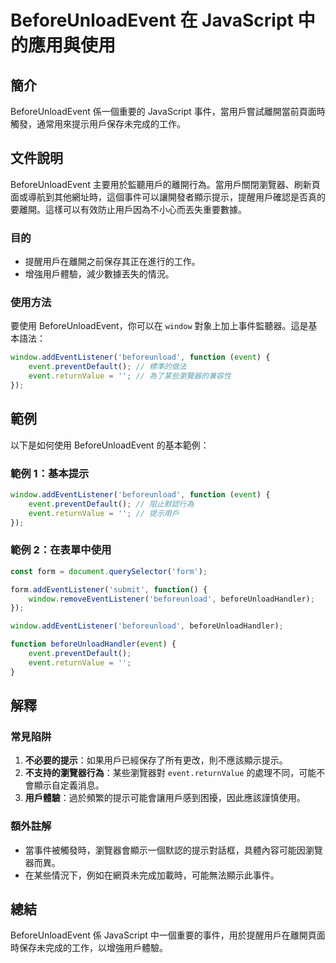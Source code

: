 <!--
Meta Description: # BeforeUnloadEvent 在 JavaScript 中的應用與使用 ## 簡介 BeforeUnloadEvent 係一個重要的 JavaScript 事件，當用戶嘗試離開當前頁面時觸發，通常用來提示用戶保存未完成的工作。 ## 文件說明 BeforeUnloadEvent 主要用於監...
Meta Keywords: event, beforeunloadevent, javascript, window, addeventlistener
-->

# BeforeUnloadEvent 在 JavaScript 中的應用與使用

## 簡介
BeforeUnloadEvent 係一個重要的 JavaScript 事件，當用戶嘗試離開當前頁面時觸發，通常用來提示用戶保存未完成的工作。

## 文件說明
BeforeUnloadEvent 主要用於監聽用戶的離開行為。當用戶關閉瀏覽器、刷新頁面或導航到其他網址時，這個事件可以讓開發者顯示提示，提醒用戶確認是否真的要離開。這樣可以有效防止用戶因為不小心而丟失重要數據。

### 目的
- 提醒用戶在離開之前保存其正在進行的工作。
- 增強用戶體驗，減少數據丟失的情況。

### 使用方法
要使用 BeforeUnloadEvent，你可以在 `window` 對象上加上事件監聽器。這是基本語法：
```javascript
window.addEventListener('beforeunload', function (event) {
    event.preventDefault(); // 標準的做法
    event.returnValue = ''; // 為了某些瀏覽器的兼容性
});
```

## 範例
以下是如何使用 BeforeUnloadEvent 的基本範例：

### 範例 1：基本提示
```javascript
window.addEventListener('beforeunload', function (event) {
    event.preventDefault(); // 阻止默認行為
    event.returnValue = ''; // 提示用戶
});
```

### 範例 2：在表單中使用
```javascript
const form = document.querySelector('form');

form.addEventListener('submit', function() {
    window.removeEventListener('beforeunload', beforeUnloadHandler);
});

window.addEventListener('beforeunload', beforeUnloadHandler);

function beforeUnloadHandler(event) {
    event.preventDefault();
    event.returnValue = '';
}
```

## 解釋
### 常見陷阱
1. **不必要的提示**：如果用戶已經保存了所有更改，則不應該顯示提示。
2. **不支持的瀏覽器行為**：某些瀏覽器對 `event.returnValue` 的處理不同，可能不會顯示自定義消息。
3. **用戶體驗**：過於頻繁的提示可能會讓用戶感到困擾，因此應該謹慎使用。

### 額外註解
- 當事件被觸發時，瀏覽器會顯示一個默認的提示對話框，具體內容可能因瀏覽器而異。
- 在某些情況下，例如在網頁未完成加載時，可能無法顯示此事件。

## 總結
BeforeUnloadEvent 係 JavaScript 中一個重要的事件，用於提醒用戶在離開頁面時保存未完成的工作，以增強用戶體驗。